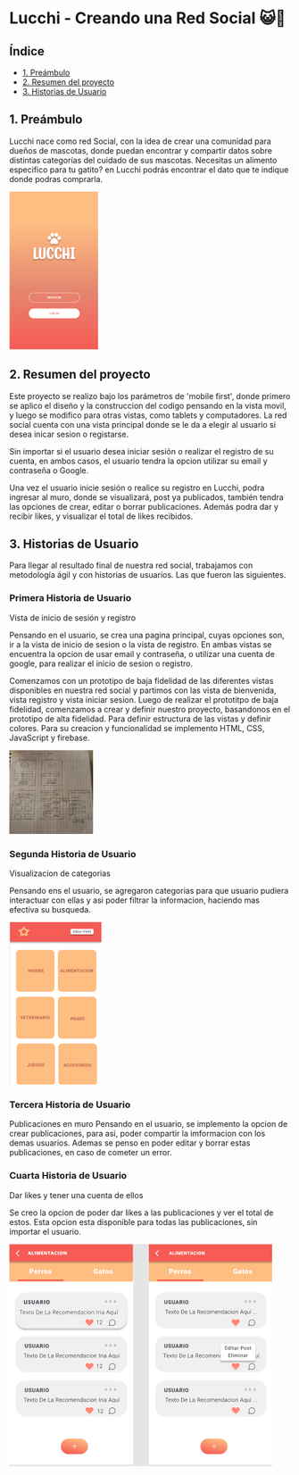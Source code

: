 # Lucchi - Creando una Red Social 😺🐶

## Índice

- [1. Preámbulo](#1-preámbulo)
- [2. Resumen del proyecto](#2-resumen-del-proyecto)
- [3. Historias de Usuario](#3-Historias-de-Usuario)

## 1. Preámbulo

Lucchi nace como red Social, con la idea de crear una comunidad para dueños de mascotas, donde puedan encontrar y compartir datos sobre distintas categorías del cuidado de sus mascotas.
Necesitas un alimento especifico para tu gatito? en Lucchi podrás encontrar el dato que te indique donde podras comprarla.

<img src="src/imgREADME/welcomeLucchi.png">

## 2. Resumen del proyecto

Este proyecto se realizo bajo los parámetros de 'mobile first', donde primero se aplico el diseño y la construccion del codigo pensando en la vista movil, y luego se modifico para otras vistas, como tablets y computadores.
La red social cuenta con una vista principal donde se le da a elegir al usuario si desea inicar sesion o registarse.

Sin importar si el usuario desea iniciar sesión o realizar el registro de su cuenta, en ambos casos, el usuario tendra la opcion utilizar su email y contraseña o Google.

Una vez el usuario inicie sesión o realice su registro en Lucchi, podra ingresar al muro, donde se visualizará, post ya publicados, también tendra las opciones de crear, editar o borrar publicaciones. Además podra dar y recibir likes, y visualizar el total de likes recibidos.

## 3. Historias de Usuario

Para llegar al resultado final de nuestra red social, trabajamos con metodología ágil y con historias de usuarios. Las que fueron las siguientes.

### Primera Historia de Usuario

Vista de inicio de sesión y registro

Pensando en el usuario, se crea una pagina principal, cuyas opciones son, ir a la vista de inicio de sesion o la vista de registro. En ambas vistas se encuentra la opcion de usar email y contraseña, o utilizar una cuenta de google, para realizar el inicio de sesion o registro.

Comenzamos con un prototipo de baja fidelidad de las diferentes vistas disponibles en nuestra red social y partimos con las vista de bienvenida, vista registro y vista iniciar sesion. Luego de realizar el prototitpo de baja fidelidad, comenzamos a crear y definir nuestro proyecto, basandonos en el prototipo de alta fidelidad. Para definir estructura de las vistas y definir colores. Para su creacion y funcionalidad se implemento HTML, CSS, JavaScript y firebase.

<img src="src/imgREADME/prototipoBaja.png" width="150" height="150">

### Segunda Historia de Usuario

Visualizacion de categorias

Pensando ens el usuario, se agregaron categorias para que usuario pudiera interactuar con ellas y asi poder filtrar la informacion, haciendo mas efectiva su busqueda.

<img src="src/imgREADME/categoriasLucchi.png">

### Tercera Historia de Usuario

Publicaciones en muro
Pensando en el usuario, se implemento la opcion de crear publicaciones, para asi, poder compartir la imformacion con los demas usuarios. Ademas se penso en poder editar y borrar estas publicaciones, en caso de cometer un error.

### Cuarta Historia de Usuario

Dar likes y tener una cuenta de ellos

Se creo la opcion de poder dar likes a las publicaciones y ver el total de estos. Esta opcion esta disponible para todas las publicaciones, sin importar el usuario.

<img src="src/imgREADME/publicacionPost.png">
